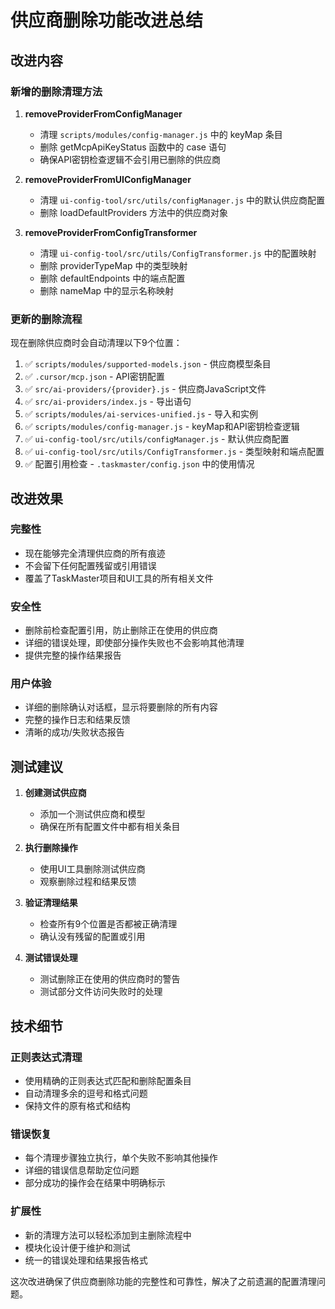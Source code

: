 # 供应商删除功能改进总结

## 改进内容

### 新增的删除清理方法

1. **removeProviderFromConfigManager**
   - 清理 `scripts/modules/config-manager.js` 中的 keyMap 条目
   - 删除 getMcpApiKeyStatus 函数中的 case 语句
   - 确保API密钥检查逻辑不会引用已删除的供应商

2. **removeProviderFromUIConfigManager**
   - 清理 `ui-config-tool/src/utils/configManager.js` 中的默认供应商配置
   - 删除 loadDefaultProviders 方法中的供应商对象

3. **removeProviderFromConfigTransformer**
   - 清理 `ui-config-tool/src/utils/ConfigTransformer.js` 中的配置映射
   - 删除 providerTypeMap 中的类型映射
   - 删除 defaultEndpoints 中的端点配置
   - 删除 nameMap 中的显示名称映射

### 更新的删除流程

现在删除供应商时会自动清理以下9个位置：

1. ✅ `scripts/modules/supported-models.json` - 供应商模型条目
2. ✅ `.cursor/mcp.json` - API密钥配置
3. ✅ `src/ai-providers/{provider}.js` - 供应商JavaScript文件
4. ✅ `src/ai-providers/index.js` - 导出语句
5. ✅ `scripts/modules/ai-services-unified.js` - 导入和实例
6. ✅ `scripts/modules/config-manager.js` - keyMap和API密钥检查逻辑
7. ✅ `ui-config-tool/src/utils/configManager.js` - 默认供应商配置
8. ✅ `ui-config-tool/src/utils/ConfigTransformer.js` - 类型映射和端点配置
9. ✅ 配置引用检查 - `.taskmaster/config.json` 中的使用情况

## 改进效果

### 完整性
- 现在能够完全清理供应商的所有痕迹
- 不会留下任何配置残留或引用错误
- 覆盖了TaskMaster项目和UI工具的所有相关文件

### 安全性
- 删除前检查配置引用，防止删除正在使用的供应商
- 详细的错误处理，即使部分操作失败也不会影响其他清理
- 提供完整的操作结果报告

### 用户体验
- 详细的删除确认对话框，显示将要删除的所有内容
- 完整的操作日志和结果反馈
- 清晰的成功/失败状态报告

## 测试建议

1. **创建测试供应商**
   - 添加一个测试供应商和模型
   - 确保在所有配置文件中都有相关条目

2. **执行删除操作**
   - 使用UI工具删除测试供应商
   - 观察删除过程和结果反馈

3. **验证清理结果**
   - 检查所有9个位置是否都被正确清理
   - 确认没有残留的配置或引用

4. **测试错误处理**
   - 测试删除正在使用的供应商时的警告
   - 测试部分文件访问失败时的处理

## 技术细节

### 正则表达式清理
- 使用精确的正则表达式匹配和删除配置条目
- 自动清理多余的逗号和格式问题
- 保持文件的原有格式和结构

### 错误恢复
- 每个清理步骤独立执行，单个失败不影响其他操作
- 详细的错误信息帮助定位问题
- 部分成功的操作会在结果中明确标示

### 扩展性
- 新的清理方法可以轻松添加到主删除流程中
- 模块化设计便于维护和测试
- 统一的错误处理和结果报告格式

这次改进确保了供应商删除功能的完整性和可靠性，解决了之前遗漏的配置清理问题。
